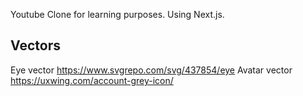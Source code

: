 Youtube Clone for learning purposes. Using Next.js.

## Vectors

Eye vector https://www.svgrepo.com/svg/437854/eye
Avatar vector https://uxwing.com/account-grey-icon/
